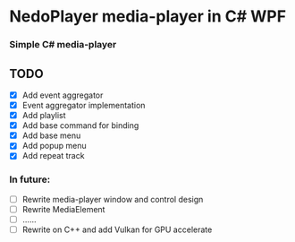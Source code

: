 # NedoPlayer media-player in C# WPF

### Simple C# media-player

## TODO

- [X] Add event aggregator
- [X] Event aggregator implementation
- [X] Add playlist
- [X] Add base command for binding
- [X] Add base menu
- [X] Add popup menu
- [X] Add repeat track

### In future:
- [ ] Rewrite media-player window and control design
- [ ] Rewrite MediaElement
- [ ] ......
- [ ] Rewrite on C++ and add Vulkan for GPU accelerate

